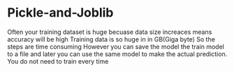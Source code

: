 # Pickle-and-Joblib
Often your training dataset is huge becuase data size increaces means accuracy will be high 
Training data is so huge in in GB(Giga byte)
So the steps are time consuming 
However you can save the model the train model to a file and later you can use the same model to make the actual prediction.
You do not need to train every time
